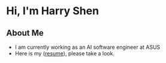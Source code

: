 # Hi, I'm Harry Shen

## About Me

- I am currently working as an AI software engineer at ASUS
- Here is my ([resume](https://www.cakeresume.com/s--kfaC-S7Xcuew6iN9Iq9L2Q--/ms024929548)), please take a look.